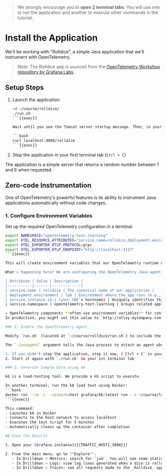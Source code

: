 > We strongly encourage you to **open 2 terminal tabs**. You will use one to run the application and another to execute other commands in the tutorial.

# Install the Application

We'll be working with "Rolldice", a simple Java application that we'll instrument with OpenTelemetry.

> Note: The Rolldice app is sourced from the [OpenTelemetry Workshop repository by Grafana Labs](https://github.com/grafana/opentelemetry-workshop).

## Setup Steps

1. Launch the application:
   ```bash
   cd ~/course/rolldice/
   ./run.sh
   ```{{exec}}

   Wait until you see the Tomcat server startup message. Then, in your second terminal tab, test the application:

   ```bash
   curl localhost:8080/rolldice
   ```{{exec}}

2. Stop the application in your first terminal tab (`Ctrl + C`)

The application is a simple server that returns a random number between 1 and 6 when requested.

## Zero-code Instrumentation

One of OpenTelemetry's powerful features is its ability to instrument Java applications automatically without code changes.

### 1. Configure Environment Variables

Set up the required OpenTelemetry configuration in a terminal:

```bash
export NAMESPACE="opentelemetry-test-learning"
export OTEL_RESOURCE_ATTRIBUTES="service.name=rolldice,deployment.environment=lab,service.namespace=${NAMESPACE},service.version=0.0.1,service.instance.id=${HOSTNAME}:8080"
export OTEL_EXPORTER_OTLP_PROTOCOL=grpc
export OTEL_EXPORTER_OTLP_ENDPOINT="http://localhost:4317"
```{{exec}}

This will create environment variables that our OpenTelemetry runtime will read and reuse.

What's happening here? We are configuring the OpenTelemetry Java agent to attach these OpenTelemetry _resource attributes_ to our signals:

| Attribute | Value | Description |
|-----------|-------|-------------|
| service.name | rolldice | The canonical name of our application |
| deployment.environment | lab | Environment where the app runs (e.g., "production", "test", "development") |
| service.instance.id | (your IDE's hostname) | Uniquely identifies this instance, useful for multi-instance deployments |
| service.namespace | opentelemetry-test-learning | Groups related applications in the same environment |

> OpenTelemetry components **often use environment variables** for configuration. The default value for `OTEL_EXPORTER_OTLP_ENDPOINT` assumes that you want to send telemetry to an OpenTelemetry collector on `localhost`. We could omit this environment variable entirely, but we're including it explicitly here to make it clear what's happening. 
In production, you might set this value to `http://alloy.mycompany.com:4317`, or wherever your Alloy instance is located.

### 2. Enable the OpenTelemetry Agent

Modify `run.sh` (located at `~/course/rolldice/run.sh`) to include the OpenTelemetry Java agent. Change the last line to: `java -javaagent:opentelemetry-javaagent.jar -jar ./target/rolldice-0.0.1-SNAPSHOT.jar`

The `-javaagent` argument tells the Java process to attach an agent when the program starts. Agents are other Java programs that can interact with and inspect the program that's running.

1. If you didn't stop the application, stop it now. (`Ctrl + C` in your terminal tab running the app)
2. Start it again with `./run.sh` in your 1st terminal tab

### 3. Generate Sample Data using k6

k6 is a load-testing tool. We provide a k6 script to execute.

In another terminal, run the k6 load test using Docker:
```bash
docker run --rm -i --network=host grafana/k6:latest run - < ~/course/load-test.js
```{{exec}}

This command:
- Launches k6 in Docker
- Connects to the host network to access localhost
- Executes the test script for 5 minutes
- Automatically cleans up the container after completion

## View the Results

1. Open your [Grafana instance]({{TRAFFIC_HOST1_3000}})

2. From the main menu, go to **Explore**.
   - In Drilldown > Metrics: search for `jvm`. You will see some statistics about the runtime.
   - In Drilldown > Logs: view log lines generated when a dice is rolled
   - In Drilldown > Traces: see all requests made to the _Rolldice_ application
